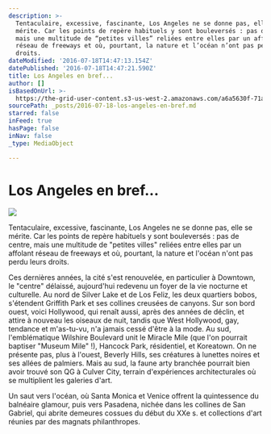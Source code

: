 ```yaml
---
description: >-
  Tentaculaire, excessive, fascinante, Los Angeles ne se donne pas, elle se
  mérite. Car les points de repère habituels y sont bouleversés : pas de centre,
  mais une multitude de “petites villes” reliées entre elles par un affolant
  réseau de freeways et où, pourtant, la nature et l’océan n’ont pas perdu leurs
  droits.
dateModified: '2016-07-18T14:47:13.154Z'
datePublished: '2016-07-18T14:47:21.590Z'
title: Los Angeles en bref...
author: []
isBasedOnUrl: >-
  https://the-grid-user-content.s3-us-west-2.amazonaws.com/a6a5630f-71ae-4154-9df8-59fdd88778d7.jpg
sourcePath: _posts/2016-07-18-los-angeles-en-bref.md
starred: false
inFeed: true
hasPage: false
inNav: false
_type: MediaObject

---
```

# Los Angeles en bref...
![](https://the-grid-user-content.s3-us-west-2.amazonaws.com/a6a5630f-71ae-4154-9df8-59fdd88778d7.jpg)

Tentaculaire, excessive, fascinante, Los Angeles ne se donne pas, elle se mérite. Car les points de repère habituels y sont bouleversés : pas de centre, mais une multitude de "petites villes" reliées entre elles par un affolant réseau de freeways et où, pourtant, la nature et l'océan n'ont pas perdu leurs droits.

Ces dernières années, la cité s'est renouvelée, en particulier à Downtown, le "centre" délaissé, aujourd'hui redevenu un foyer de la vie nocturne et culturelle. Au nord de Silver Lake et de Los Feliz, les deux quartiers bobos, s'étendent Griffith Park et ses collines creusées de canyons. Sur son bord ouest, voici Hollywood, qui renaît aussi, après des années de déclin, et attire à nouveau les oiseaux de nuit, tandis que West Hollywood, gay, tendance et m'as-tu-vu, n'a jamais cessé d'être à la mode. Au sud, l'emblématique Wilshire Boulevard unit le Miracle Mile (que l'on pourrait baptiser "Museum Mile" !), Hancock Park, résidentiel, et Koreatown. On ne présente pas, plus à l'ouest, Beverly Hills, ses créatures à lunettes noires et ses allées de palmiers. Mais au sud, la faune arty branchée pourrait bien avoir trouvé son QG à Culver City, terrain d'expériences architecturales où se multiplient les galeries d'art.

Un saut vers l'océan, où Santa Monica et Venice offrent la quintessence du balnéaire glamour, puis vers Pasadena, nichée dans les collines de San Gabriel, qui abrite demeures cossues du début du XXe s. et collections d'art réunies par des magnats philanthropes.